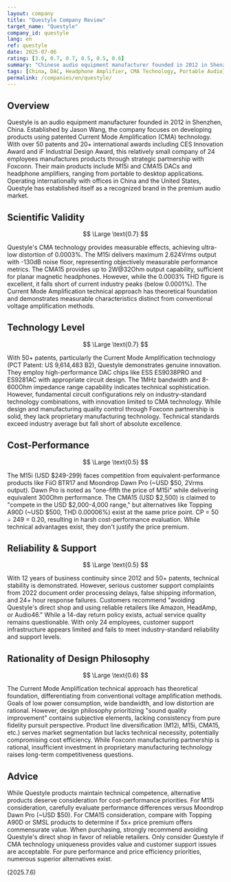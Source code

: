 ```yaml
---
layout: company
title: "Questyle Company Review"
target_name: "Questyle"
company_id: questyle
lang: en
ref: questyle
date: 2025-07-06
rating: [3.0, 0.7, 0.7, 0.5, 0.5, 0.6]
summary: "Chinese audio equipment manufacturer founded in 2012 in Shenzhen. Specializes in DACs and headphone amplifiers using patented Current Mode Amplification technology. Products like M15i and CMA15 receive recognition for performance, but face challenges in cost-performance ratio and customer support. While technically competent, advantages over similarly-priced competitors remain limited."
tags: [China, DAC, Headphone Amplifier, CMA Technology, Portable Audio]
permalink: /companies/en/questyle/
---
```


## Overview

Questyle is an audio equipment manufacturer founded in 2012 in Shenzhen, China. Established by Jason Wang, the company focuses on developing products using patented Current Mode Amplification (CMA) technology. With over 50 patents and 20+ international awards including CES Innovation Award and iF Industrial Design Award, this relatively small company of 24 employees manufactures products through strategic partnership with Foxconn. Their main products include M15i and CMA15 DACs and headphone amplifiers, ranging from portable to desktop applications. Operating internationally with offices in China and the United States, Questyle has established itself as a recognized brand in the premium audio market.

## Scientific Validity

$$ \Large \text{0.7} $$

Questyle's CMA technology provides measurable effects, achieving ultra-low distortion of 0.0003%. The M15i delivers maximum 2.624Vrms output with -130dB noise floor, representing objectively measurable performance metrics. The CMA15 provides up to 2W@32Ohm output capability, sufficient for planar magnetic headphones. However, while the 0.0003% THD figure is excellent, it falls short of current industry peaks (below 0.0001%). The Current Mode Amplification technical approach has theoretical foundation and demonstrates measurable characteristics distinct from conventional voltage amplification methods.

## Technology Level

$$ \Large \text{0.7} $$

With 50+ patents, particularly the Current Mode Amplification technology (PCT Patent: US 9,614,483 B2), Questyle demonstrates genuine innovation. They employ high-performance DAC chips like ESS ES9038PRO and ES9281AC with appropriate circuit design. The 1MHz bandwidth and 8-600Ohm impedance range capability indicates technical sophistication. However, fundamental circuit configurations rely on industry-standard technology combinations, with innovation limited to CMA technology. While design and manufacturing quality control through Foxconn partnership is solid, they lack proprietary manufacturing technology. Technical standards exceed industry average but fall short of absolute excellence.

## Cost-Performance

$$ \Large \text{0.5} $$

The M15i (USD $249-299) faces competition from equivalent-performance products like FiiO BTR17 and Moondrop Dawn Pro (~USD $50, 2Vrms output). Dawn Pro is noted as "one-fifth the price of M15i" while delivering equivalent 300Ohm performance. The CMA15 (USD $2,500) is claimed to "compete in the USD $2,000-4,000 range," but alternatives like Topping A90D (~USD $500, THD 0.00006%) exist at the same price point. CP = 50 ÷ 249 = 0.20, resulting in harsh cost-performance evaluation. While technical advantages exist, they don't justify the price premium.

## Reliability & Support

$$ \Large \text{0.5} $$

With 12 years of business continuity since 2012 and 50+ patents, technical stability is demonstrated. However, serious customer support complaints from 2022 document order processing delays, false shipping information, and 24+ hour response failures. Customers recommend "avoiding Questyle's direct shop and using reliable retailers like Amazon, HeadAmp, or Audio46." While a 14-day return policy exists, actual service quality remains questionable. With only 24 employees, customer support infrastructure appears limited and fails to meet industry-standard reliability and support levels.

## Rationality of Design Philosophy

$$ \Large \text{0.6} $$

The Current Mode Amplification technical approach has theoretical foundation, differentiating from conventional voltage amplification methods. Goals of low power consumption, wide bandwidth, and low distortion are rational. However, design philosophy prioritizing "sound quality improvement" contains subjective elements, lacking consistency from pure fidelity pursuit perspective. Product line diversification (M12i, M15i, CMA15, etc.) serves market segmentation but lacks technical necessity, potentially compromising cost efficiency. While Foxconn manufacturing partnership is rational, insufficient investment in proprietary manufacturing technology raises long-term competitiveness questions.

## Advice

While Questyle products maintain technical competence, alternative products deserve consideration for cost-performance priorities. For M15i consideration, carefully evaluate performance differences versus Moondrop Dawn Pro (~USD $50). For CMA15 consideration, compare with Topping A90D or SMSL products to determine if 5x+ price premium offers commensurate value. When purchasing, strongly recommend avoiding Questyle's direct shop in favor of reliable retailers. Only consider Questyle if CMA technology uniqueness provides value and customer support issues are acceptable. For pure performance and price efficiency priorities, numerous superior alternatives exist.

(2025.7.6)